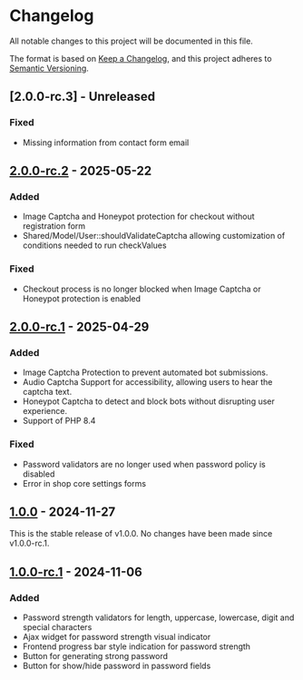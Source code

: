 # Changelog
All notable changes to this project will be documented in this file.

The format is based on [Keep a Changelog](https://keepachangelog.com/en/1.0.0/),
and this project adheres to [Semantic Versioning](https://semver.org/spec/v2.0.0.html).

## [2.0.0-rc.3] - Unreleased

### Fixed
- Missing information from contact form email

## [2.0.0-rc.2] - 2025-05-22

### Added
- Image Captcha and Honeypot protection for checkout without registration form
- Shared/Model/User::shouldValidateCaptcha allowing customization of conditions needed to run checkValues

### Fixed
- Checkout process is no longer blocked when Image Captcha or Honeypot protection is enabled

## [2.0.0-rc.1] - 2025-04-29

### Added
- Image Captcha Protection to prevent automated bot submissions.
- Audio Captcha Support for accessibility, allowing users to hear the captcha text.
- Honeypot Captcha to detect and block bots without disrupting user experience.
- Support of PHP 8.4

### Fixed
- Password validators are no longer used when password policy is disabled
- Error in shop core settings forms

## [1.0.0] - 2024-11-27
This is the stable release of v1.0.0. No changes have been made since v1.0.0-rc.1.

## [1.0.0-rc.1] - 2024-11-06

### Added
- Password strength validators for length, uppercase, lowercase, digit and special characters
- Ajax widget for password strength visual indicator
- Frontend progress bar style indication for password strength
- Button for generating strong password
- Button for show/hide password in password fields

[2.0.0-rc.2]: https://github.com/OXID-eSales/security-module/compare/v2.0.0-rc.1...v2.0.0-rc.2
[2.0.0-rc.1]: https://github.com/OXID-eSales/security-module/compare/v1.0.0...v2.0.0-rc.1
[1.0.0]: https://github.com/OXID-eSales/security-module/compare/v1.0.0-rc.1...v1.0.0
[1.0.0-rc.1]: https://github.com/OXID-eSales/security-module/releases/tag/v1.0.0-rc.1
